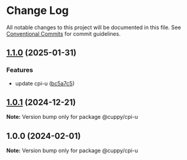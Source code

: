 # Change Log

All notable changes to this project will be documented in this file.
See [Conventional Commits](https://conventionalcommits.org) for commit guidelines.

## [1.1.0](https://github.com/moltinginstar/cuppy/compare/@cuppy/cpi-u@1.0.1...@cuppy/cpi-u@1.1.0) (2025-01-31)

### Features

- update cpi-u ([bc5a7c5](https://github.com/moltinginstar/cuppy/commit/bc5a7c5df1dee82313117a0b85e65bbfde0ceb6b))

## [1.0.1](https://github.com/moltinginstar/cuppy/compare/@cuppy/cpi-u@1.0.0...@cuppy/cpi-u@1.0.1) (2024-12-21)

**Note:** Version bump only for package @cuppy/cpi-u

## 1.0.0 (2024-02-01)

**Note:** Version bump only for package @cuppy/cpi-u
